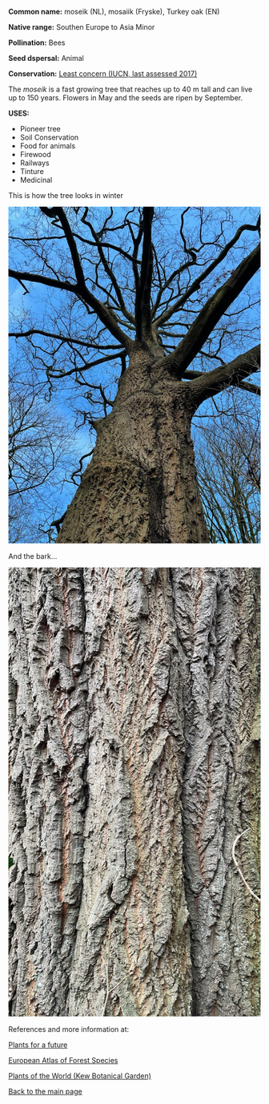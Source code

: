 **Common name:** moseik (NL), mosaiik (Fryske), Turkey oak (EN)


<!--more-->
**Native range:**  Southen Europe to Asia Minor

**Pollination:** Bees

**Seed dspersal:** Animal

**Conservation:** [Least concern (IUCN, last assessed 2017)](https://www.iucnredlist.org/species/194074/2296302)

The _moseik_ is a fast growing tree that reaches up to 40 m tall and can live up to 150 years. Flowers in May and the seeds are ripen by September.

**USES:**

- Pioneer tree
- Soil Conservation
- Food for animals
- Firewood
- Railways
- Tinture
- Medicinal

This is how the tree looks in winter

![](https://raw.githubusercontent.com/carolxgl/TreeLibrary/gh-pages/images/Quecer.jpeg)

And the bark...

![](https://raw.githubusercontent.com/carolxgl/TreeLibrary/gh-pages/images/QuecerB.jpeg)

References and more information at:

[Plants for a future](https://pfaf.org/user/Plant.aspx?LatinName=Quercus+cerris)

[European Atlas of Forest Species](https://ies-ows.jrc.ec.europa.eu/efdac/download/Atlas/pdf/Quercus_cerris.pdf)

[Plants of the World (Kew Botanical Garden)](https://powo.science.kew.org/taxon/urn:lsid:ipni.org:names:295941-1)

[Back to the main page](https://carolxgl.github.io/TreeLibrary/)
